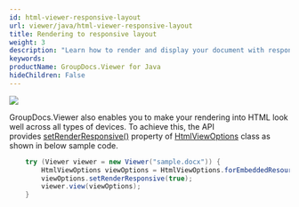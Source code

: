 ```yaml
---
id: html-viewer-responsive-layout
url: viewer/java/html-viewer-responsive-layout
title: Rendering to responsive layout
weight: 3
description: "Learn how to render and display your document with responsive HTML layout that looks great on mobile and desktop devices."
keywords: 
productName: GroupDocs.Viewer for Java
hideChildren: False
---
```


![](/viewer/java/images/html-viewer-responsive-layout.jpg)

GroupDocs.Viewer also enables you to make your rendering into HTML look well across all types of devices. To achieve this, the API provides [setRenderResponsive()](https://apireference.groupdocs.com/viewer/java/com.groupdocs.viewer.options/HtmlViewOptions#setRenderResponsive(boolean)) property of [HtmlViewOptions](https://apireference.groupdocs.com/viewer/java/com.groupdocs.viewer.options/HtmlViewOptions) class as shown in below sample code.

```java
    try (Viewer viewer = new Viewer("sample.docx")) {
        HtmlViewOptions viewOptions = HtmlViewOptions.forEmbeddedResources();
        viewOptions.setRenderResponsive(true);
        viewer.view(viewOptions);
    }
```
